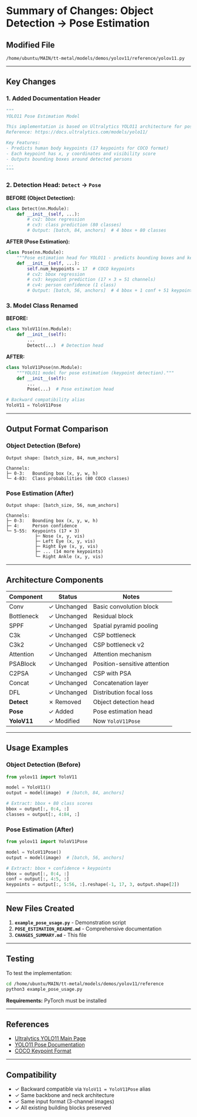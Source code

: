 # Summary of Changes: Object Detection → Pose Estimation

## Modified File
`/home/ubuntu/MAIN/tt-metal/models/demos/yolov11/reference/yolov11.py`

---

## Key Changes

### 1. Added Documentation Header
```python
"""
YOLO11 Pose Estimation Model

This implementation is based on Ultralytics YOLO11 architecture for pose estimation.
Reference: https://docs.ultralytics.com/models/yolo11/

Key Features:
- Predicts human body keypoints (17 keypoints for COCO format)
- Each keypoint has x, y coordinates and visibility score
- Outputs bounding boxes around detected persons
...
"""
```

### 2. Detection Head: `Detect` → `Pose`

**BEFORE (Object Detection):**
```python
class Detect(nn.Module):
    def __init__(self, ...):
        # cv2: bbox regression
        # cv3: class prediction (80 classes)
        # Output: [batch, 84, anchors]  # 4 bbox + 80 classes
```

**AFTER (Pose Estimation):**
```python
class Pose(nn.Module):
    """Pose estimation head for YOLO11 - predicts bounding boxes and keypoints."""
    def __init__(self, ...):
        self.num_keypoints = 17  # COCO keypoints
        # cv2: bbox regression
        # cv3: keypoint prediction (17 × 3 = 51 channels)
        # cv4: person confidence (1 class)
        # Output: [batch, 56, anchors]  # 4 bbox + 1 conf + 51 keypoints
```

### 3. Model Class Renamed

**BEFORE:**
```python
class YoloV11(nn.Module):
    def __init__(self):
        ...
        Detect(...)  # Detection head
```

**AFTER:**
```python
class YoloV11Pose(nn.Module):
    """YOLO11 model for pose estimation (keypoint detection)."""
    def __init__(self):
        ...
        Pose(...)  # Pose estimation head

# Backward compatibility alias
YoloV11 = YoloV11Pose
```

---

## Output Format Comparison

### Object Detection (Before)
```
Output shape: [batch_size, 84, num_anchors]

Channels:
├─ 0-3:   Bounding box (x, y, w, h)
└─ 4-83:  Class probabilities (80 COCO classes)
```

### Pose Estimation (After)
```
Output shape: [batch_size, 56, num_anchors]

Channels:
├─ 0-3:   Bounding box (x, y, w, h)
├─ 4:     Person confidence
└─ 5-55:  Keypoints (17 × 3)
           ├─ Nose (x, y, vis)
           ├─ Left Eye (x, y, vis)
           ├─ Right Eye (x, y, vis)
           ├─ ... (14 more keypoints)
           └─ Right Ankle (x, y, vis)
```

---

## Architecture Components

| Component | Status | Notes |
|-----------|--------|-------|
| Conv | ✓ Unchanged | Basic convolution block |
| Bottleneck | ✓ Unchanged | Residual block |
| SPPF | ✓ Unchanged | Spatial pyramid pooling |
| C3k | ✓ Unchanged | CSP bottleneck |
| C3k2 | ✓ Unchanged | CSP bottleneck v2 |
| Attention | ✓ Unchanged | Attention mechanism |
| PSABlock | ✓ Unchanged | Position-sensitive attention |
| C2PSA | ✓ Unchanged | CSP with PSA |
| Concat | ✓ Unchanged | Concatenation layer |
| DFL | ✓ Unchanged | Distribution focal loss |
| **Detect** | ✗ Removed | Object detection head |
| **Pose** | ✓ Added | Pose estimation head |
| **YoloV11** | ✓ Modified | Now `YoloV11Pose` |

---

## Usage Examples

### Object Detection (Before)
```python
from yolov11 import YoloV11

model = YoloV11()
output = model(image)  # [batch, 84, anchors]

# Extract: bbox + 80 class scores
bbox = output[:, 0:4, :]
classes = output[:, 4:84, :]
```

### Pose Estimation (After)
```python
from yolov11 import YoloV11Pose

model = YoloV11Pose()
output = model(image)  # [batch, 56, anchors]

# Extract: bbox + confidence + keypoints
bbox = output[:, 0:4, :]
conf = output[:, 4:5, :]
keypoints = output[:, 5:56, :].reshape(-1, 17, 3, output.shape[2])
```

---

## New Files Created

1. **`example_pose_usage.py`** - Demonstration script
2. **`POSE_ESTIMATION_README.md`** - Comprehensive documentation
3. **`CHANGES_SUMMARY.md`** - This file

---

## Testing

To test the implementation:

```bash
cd /home/ubuntu/MAIN/tt-metal/models/demos/yolov11/reference
python3 example_pose_usage.py
```

**Requirements:** PyTorch must be installed

---

## References

- [Ultralytics YOLO11 Main Page](https://docs.ultralytics.com/models/yolo11/)
- [YOLO11 Pose Documentation](https://docs.ultralytics.com/tasks/pose/)
- [COCO Keypoint Format](https://cocodataset.org/#keypoints-2020)

---

## Compatibility

- ✓ Backward compatible via `YoloV11 = YoloV11Pose` alias
- ✓ Same backbone and neck architecture
- ✓ Same input format (3-channel images)
- ✓ All existing building blocks preserved
